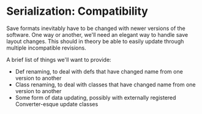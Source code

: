# Serialization: Compatibility

Save formats inevitably have to be changed with newer versions of the software. One way or another, we'll need an elegant way to handle save layout changes. This should in theory be able to easily update through multiple incompatible revisions.

A brief list of things we'll want to provide:

* Def renaming, to deal with defs that have changed name from one version to another
* Class renaming, to deal with classes that have changed name from one version to another
* Some form of data updating, possibly with externally registered Converter-esque update classes